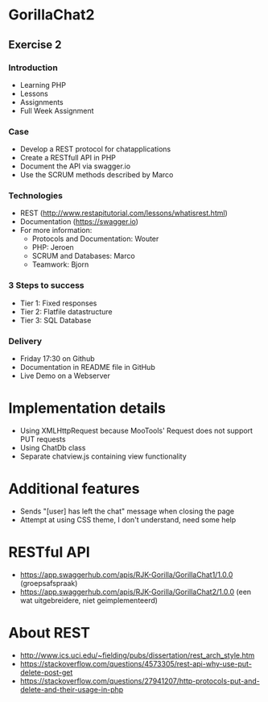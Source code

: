 # GorillaChat2

## Exercise 2

### Introduction

* Learning PHP
* Lessons
* Assignments
* Full Week Assignment

### Case

* Develop a REST protocol for chatapplications
* Create a RESTfull API in PHP
* Document the API via swagger.io
* Use the SCRUM methods described by Marco

### Technologies

* REST (http://www.restapitutorial.com/lessons/whatisrest.html)
* Documentation (https://swagger.io)
* For more information:
    * Protocols and Documentation: Wouter
    * PHP: Jeroen
    * SCRUM and Databases: Marco
    * Teamwork: Bjorn

### 3 Steps to success

* Tier 1: Fixed responses
* Tier 2: Flatfile datastructure
* Tier 3: SQL Database

### Delivery

* Friday 17:30 on Github
* Documentation in README file in GitHub
* Live Demo on a Webserver

# Implementation details

* Using XMLHttpRequest because MooTools' Request does not support PUT requests
* Using ChatDb class
* Separate chatview.js containing view functionality

# Additional features

* Sends "[user] has left the chat" message when closing the page
* Attempt at using CSS theme, I don't understand, need some help

# RESTful API

* https://app.swaggerhub.com/apis/RJK-Gorilla/GorillaChat1/1.0.0 (groepsafspraak)
* https://app.swaggerhub.com/apis/RJK-Gorilla/GorillaChat2/1.0.0 (een wat uitgebreidere, niet geimplementeerd)

# About REST

* http://www.ics.uci.edu/~fielding/pubs/dissertation/rest_arch_style.htm
* https://stackoverflow.com/questions/4573305/rest-api-why-use-put-delete-post-get
* https://stackoverflow.com/questions/27941207/http-protocols-put-and-delete-and-their-usage-in-php

